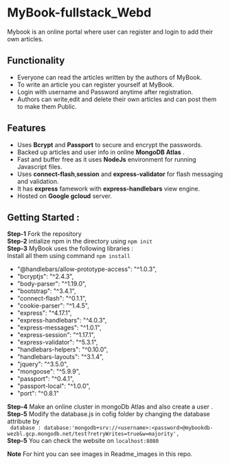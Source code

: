 # MyBook-fullstack_Webd
Mybook is an online portal where user can register and login to add their own articles.

## Functionality
* Everyone can read the articles written by the authors of MyBook.
* To write an article you can register yourself at MyBook.
* Login with username and Password anytime after registration.
* Authors can write,edit and delete their own articles and can post them to make them Public.

## Features 
* Uses **Bcrypt** and **Passport** to secure and encrypt the passwords.
* Backed up articles and user info in online **MongoDB Atlas** .
* Fast and buffer free as it uses **NodeJs** environment for running Javascript files.
* Uses **connect-flash**,**session** and **express-validator**  for flash messaging and validation.
* It has **express** famework with **express-handlebars** view engine.
* Hosted on **Google gcloud** server.

## Getting Started :
**Step-1** Fork the repository   
**Step-2** intialize npm in the directory using ```npm init```  
**Step-3** MyBook uses the following libraries :  
  Install all them using command ```npm install```
  * "@handlebars/allow-prototype-access": "^1.0.3",
  * "bcryptjs": "^2.4.3",
  * "body-parser": "^1.19.0",
  * "bootstrap": "^3.4.1",
  * "connect-flash": "^0.1.1",
  * "cookie-parser": "^1.4.5",
  * "express": "^4.17.1",
  * "express-handlebars": "^4.0.3",
  * "express-messages": "^1.0.1",
  * "express-session": "^1.17.1",
  * "express-validator": "^5.3.1",
  * "handlebars-helpers": "^0.10.0",
  * "handlebars-layouts": "^3.1.4",
  * "jquery": "^3.5.0",
  * "mongoose": "^5.9.9",
  * "passport": "^0.4.1",
  * "passport-local": "^1.0.0",
  * "port": "^0.8.1"   
 
**Step-4** Make an online cluster in mongoDb Atlas and also create a user .   
**Step-5** Modify the database.js in cofig folder by changing the database attribute by   
``` database : database:'mongodb+srv://<username>:<password>@mybookdb-wezbl.gcp.mongodb.net/test?retryWrites=true&w=majority',```  
**Step-5** You can check the website on ```localhost:8080```  
  
**Note** For hint you can see images in Readme_images in this repo.
